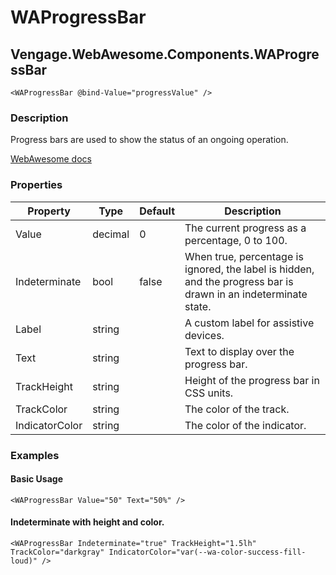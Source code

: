 ﻿# WAProgressBar
## Vengage.WebAwesome.Components.WAProgressBar

```HTML+Razor
<WAProgressBar @bind-Value="progressValue" />
```

### Description
Progress bars are used to show the status of an ongoing operation.

[WebAwesome docs](https://webawesome.com/docs/components/progress-bar/)

### Properties
| Property | Type   | Default | Description                              |
|----------|--------|---------|------------------------------------------|
| Value | decimal | 0 | The current progress as a percentage, 0 to 100. |
| Indeterminate | bool | false | When true, percentage is ignored, the label is hidden, and the progress bar is drawn in an indeterminate state. |
| Label | string |  |  A custom label for assistive devices. |
| Text | string |  | Text to display over the progress bar. |
| TrackHeight | string |  | Height of the progress bar in CSS units. |
| TrackColor | string |  |  The color of the track. |
| IndicatorColor | string |  | The color of the indicator. |

### Examples

#### Basic Usage
```HTML+Razor
<WAProgressBar Value="50" Text="50%" />
```

#### Indeterminate with height and color.
```HTML+Razor
<WAProgressBar Indeterminate="true" TrackHeight="1.5lh" TrackColor="darkgray" IndicatorColor="var(--wa-color-success-fill-loud)" />
```